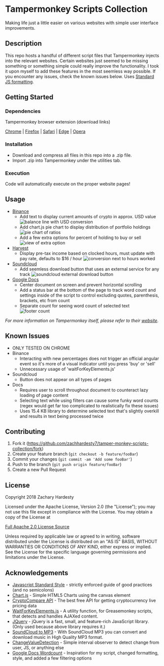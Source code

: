 # Tampermonkey Scripts Collection

Making life just a little easier on various websites with simple user interface improvements.

## Description

This repo hosts a handful of different script files that Tampermonkey injects into the relevant websites. Certain websites just seemed to be missing something or something simple could really improve the functionality. I took it upon myself to add these features in the most seemless way possible. If you encounter any issues, check the known issues below. Uses [Standard JS formatting][standard].

## Getting Started

### Dependencies

Tampermonkey browser extension (download links)

[Chrome][tampermonkey-Chrome] | [Firefox][tampermonkey-Firefox] | [Safari][tampermonkey-Safari] | [Edge][tampermonkey-Edge] | [Opera][tampermonkey-Opera]

### Installation

* Download and compress all files in this repo into a .zip file.
* Import .zip into Tampermonkey under the utilities tab.

### Execution

Code will automatically execute on the proper website pages!

## Usage

* [Binance][binance]
    * Add text to display current amounts of crypto in approx. USD value ![balance line with USD conversion][binance-img-bal]
    * Add chart.js pie chart to display distribution of portfolio holdings ![pie chart of ratios][binance-img-pie]
    * Add a few extra options for percent of holding to buy or sell ![view of extra option][binance-img-exchange]
* [Harvest][harvest]
    * Display pre-tax income based on clocked hours, must update with pay rate, defaults to $16 / hour ![conversion next to hours worked][harvest-img]
* [Soundcloud][soundcloud]
    * Add seemless download button that uses an external service for any track ![soundcloud external download button][soundcloud-img]
* [Google Docs][gdocs]
    * Center document on screen and prevent horizontal scrolling
    * Add a status bar at the bottom of the page to track word count and settings inside of the script to control excluding quotes, parenthesis, brackets, etc from count
    * Separate count for seeing word count of selected text ![footer count][docs-img]

_For more information on Tampermonkey itself, please refer to their [website][tampermonkey-website]._

## Known Issues

* ONLY TESTED ON CHROME
* Binance
    * Interacting with new percentages does not trigger an official angular event so it's more of a visual indicator until you press 'buy' or 'sell'
    * Unnecessary usage of 'waitForKeyElements.js'
* Soundcloud
    * Button does not appear on all types of pages
* Docs
    * Requires user to scroll throughout document to counteract lazy loading of page content
    * Selecting text while using filters can cause some funky word counts (regex would get far too complicated to realistically fix these issues)
    * Uses 15.4 KB library to determine selected text that's slightly overkill and results in text being processed twice

## Contributing

1. Fork it (<https://github.com/zachhardesty7/tamper-monkey-scripts-collection/fork>)
2. Create your feature branch (`git checkout -b feature/fooBar`)
3. Commit your changes (`git commit -am 'Add some fooBar'`)
4. Push to the branch (`git push origin feature/fooBar`)
5. Create a new Pull Request

## License

Copyright 2018 Zachary Hardesty

Licensed under the Apache License, Version 2.0 (the "License");
you may not use this file except in compliance with the License.
You may obtain a copy of the License at

[Full Apache 2.0 License Source](http://www.apache.org/licenses/LICENSE-2.0)

Unless required by applicable law or agreed to in writing, software
distributed under the License is distributed on an "AS IS" BASIS,
WITHOUT WARRANTIES OR CONDITIONS OF ANY KIND, either express or implied.
See the License for the specific language governing permissions and
limitations under the License.

## Acknowledgements

* [Javascript Standard Style][standard] - strictly enforced guide of good practices (and no semicolons)
* [Chart.js][chartjs] - Simple HTML5 Charts using the canvas element
* [CryptoCompare API][api] - The best free API for getting cryptocurrency live pricing data
* [WaitForKeyElements.js][waitjs] - A utility function, for Greasemonkey scripts, that detects and handles AJAXed content.
* [JQuery][jquery] - jQuery is a fast, small, and feature-rich JavaScript library. (Only used because above library requires it.)
* [SoundCloud to MP3][soundcloud-download] - With SoundCloud MP3 you can convert and download music in High Quality MP3 format.
* [ChangeValueDetection][detectorjs] - Simple interval observer to detect change from user, JS, or anything else
* [Google Docs Wordcount][docs-greasemonkey] - Inspiration for my script, changed formatting, style, and added a few filtering options

<!-- Markdown link & img dfn's -->
[binance]: https://www.binance.com
[harvest]: https://www.getharvest.com/
[soundcloud]: https://soundcloud.com/
[gdocs]: https://www.google.com/docs/about/
[standard]: https://github.com/standard/standard
[chartjs]: https://github.com/chartjs/Chart.js
[api]: https://min-api.cryptocompare.com/
[waitjs]: https://gist.github.com/BrockA/2625891
[jquery]: https://jquery.com/
[soundcloud-download]: https://soundcloudmp3.org/
[detectorjs]: https://gist.github.com/inter-coder/d674758f727fa866f9e9
[docs-greasemonkey]: https://greasyfork.org/en/scripts/22057-google-docs-wordcount/code
[tampermonkey-chrome]: https://chrome.google.com/webstore/detail/tampermonkey/dhdgffkkebhmkfjojejmpbldmpobfkfo?hl=en
[tampermonkey-edge]: https://www.microsoft.com/en-us/store/p/tampermonkey/9nblggh5162s?rtc=1
[tampermonkey-safari]: https://safari.tampermonkey.net/tampermonkey.safariextz
[tampermonkey-firefox]: https://addons.mozilla.org/en-US/firefox/addon/tampermonkey/
[tampermonkey-opera]: https://addons.opera.com/en/extensions/details/tampermonkey-beta/
[tampermonkey-website]: https://tampermonkey.net/
[harvest-img]: http://zachhardesty.com/github/harvest.png
[binance-img-pie]: http://zachhardesty.com/github/pie.png
[binance-img-bal]: http://zachhardesty.com/github/bal.png
[binance-img-exchange]: http://zachhardesty.com/github/exchange.png
[soundcloud-img]: http://zachhardesty.com/github/soundcloud.png
[docs-img]: http://zachhardesty.com/github/docs.png
